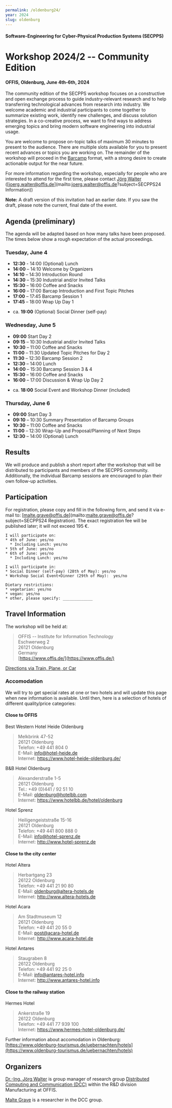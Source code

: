 ```yaml
---
permalink: /oldenburg24/
year: 2024
slug: oldenburg
---
```

#### Software-Engineering for Cyber-Physical Production Systems (SECPPS)
# Workshop 2024/2 -- Community Edition
#### OFFIS, Oldenburg, June 4th-6th, 2024

The community edition of the SECPPS workshop focuses on a constructive and
open exchange process to guide industry-relevant research and to help
transferring technological advances from research into industry. We welcome
academic and industrial participants to come together to summarize existing
work, identify new challenges, and discuss solution strategies. In a
co-creative process, we want to find ways to address emerging topics and
bring modern software engineering into industrial usage.

You are welcome to propose on-topic talks of maximum 30 minutes to present to
the audience. There are multiple slots available for you to present recent
advances or topics you are working on. The remainder of the workshop will
proceed in the [Barcamp](https://de.wikipedia.org/wiki/Barcamp) format, with
a strong desire to create actionable output for the near future.

For more information regarding the workshop, especially for people who are
interested to attend for the first time, please contact [Jörg Walter](https://www.offis.de/en/offis/person/joerg-walter.html)
([joerg.walter@offis.de](mailto:joerg.walter@offis.de?subject=SECPPS24 Information))

**Note:** A draft version of this invitation had an earlier date. If you saw
the draft, please note the current, final date of the event.

## Agenda (preliminary)

The agenda will be adapted based on how many talks have been proposed. The
times below show a rough expectation of the actual proceedings.

### Tuesday, June 4

- **12:30** - 14:00 (Optional) Lunch
- **14:00** – 14:10 Welcome by Organizers
- **14:10** – 14:30 Introduction Round
- **14:30** – 15:30 Industrial and/or Invited Talks
- **15:30** – 16:00 Coffee and Snacks
- **16:00** – 17:00 Barcap Introduction and First Topic Pitches
- **17:00** – 17:45 Barcamp Session 1
- **17:45** – 18:00 Wrap Up Day 1

* ca. **19:00**  (Optional) Social Dinner (self-pay)


### Wednesday, June 5

- **09:00** Start Day 2
- **09:15** – 10:30 Industrial and/or Invited Talks
- **10:30** – 11:00 Coffee and Snacks
- **11:00** – 11:30 Updated Topic Pitches for Day 2
- **11:30** – 12:30 Barcamp Session 2
- **12:30** – 14:00 Lunch
- **14:00** – 15:30 Barcamp Session 3 & 4
- **15:30** – 16:00 Coffee and Snacks
- **16:00** – 17:00 Discussion & Wrap Up Day 2

* ca. **18:00** Social Event and Workshop Dinner (included)


### Thursday, June 6

- **09:00** Start Day 3
- **09:10** – 10:30 Summary Presentation of Barcamp Groups
- **10:30** – 11:00 Coffee and Snacks
- **11:00** – 12:30 Wrap-Up and Proposal/Planning of Next Steps
- **12:30** – 14:00 (Optional) Lunch


## Results

We will produce and publish a short report after the workshop that will be
distributed to participants and members of the SECPPS community.
Additionally, the individual Barcamp sessions are encouraged to plan their
own follow-up activities.


## Participation

For registration, please copy and fill in the following form, and send it via
e-mail to: [malte.grave@offis.de](mailto:malte.grave@offis.de?subject=SECPPS24 Registration). The exact
registration fee will be published later; it will not exceed 195 €.

    I will participate on: 
    * 4th of June: yes/no
      * Including Lunch: yes/no
    * 5th of June: yes/no
    * 6th of June: yes/no
      * Including Lunch: yes/no

    I will participate in:
    * Social Dinner (self-pay) (28th of May): yes/no
    * Workshop Social Event+Dinner (29th of May):  yes/no

    Dietary restrictions:
    * vegetarian: yes/no
    * vegan: yes/no
    * other, please specify: _____________


## Travel Information

The workshop will be held at:

> OFFIS -- Institute for Information Technology\
> Eschwerweg 2\
> 26121 Oldenburg\
> Germany\
> [https://www.offis.de/](https://www.offis.de/)

[Directions via Train, Plane, or Car](https://www.offis.de/en/offis/contact/directions.html)


### Accomodation

We will try to get special rates at one or two hotels and will update this
page when new information is available. Until then, here is a selection of
hotels of different quality/price categories:


#### Close to OFFIS

Best Western Hotel Heide Oldenburg

> Melkbrink 47-52\
> 26121 Oldenburg\
> Telefon: +49 441 804 0\
> E-Mail: info@hotel-heide.de\
> Internet: https://www.hotel-heide-oldenburg.de/

B&B Hotel Oldenburg

> Alexanderstraße  1-5\
> 26121  Oldenburg\
> Tel.:  +49 (0)441 / 92 51 10\
> E-Mail:  oldenburg@hotelbb.com\
> Internet: https://www.hotelbb.de/hotel/oldenburg

Hotel Sprenz

> Heiligengeiststraße 15-16\
> 26121 Oldenburg\
> Telefon: +49 441 800 888 0\
> E-Mail: info@hotel-sprenz.de\
> Internet: http://www.hotel-sprenz.de


#### Close to the city center

Hotel Altera

> Herbartgang 23\
> 26122 Oldenburg\
> Telefon: +49 441 21 90 80\
> E-Mail: oldenburg@altera-hotels.de\
> Internet: http://www.altera-hotels.de

Hotel Acara

> Am Stadtmuseum 12\
> 26121 Oldenburg\
> Telefon: +49 441 20 55 0\
> E-Mail: post@acara-hotel.de\
> Internet: http://www.acara-hotel.de

Hotel Antares

> Staugraben 8\
> 26122 Oldenburg\
> Telefon: +49 441 92 25 0\
> E-Mail: info@antares-hotel.info\
> Internet: http://www.antares-hotel.info


#### Close to the railway station

Hermes Hotel

> Ankerstraße 19\
> 26122 Oldenburg\
> Telefon: +49 441 77 939 100\
> Internet: https://www.hermes-hotel-oldenburg.de/


Further information about accomodation in Oldenburg: [https://www.oldenburg-tourismus.de/uebernachten/hotels](https://www.oldenburg-tourismus.de/uebernachten/hotels)


## Organizers

[Dr.-Ing. Jörg Walter](https://www.offis.de/en/offis/person/joerg-walter.html) is group manager of
research group [Distributed Computing and Communication (DCC)](https://www.offis.de/en/applications/manufacturing/distributed-computing-and-communication.html)
within the R&D division Manufacturing at OFFIS.

[Malte Grave](https://www.offis.de/en/offis/person/malte-grave.html) is a researcher in the DCC group.


